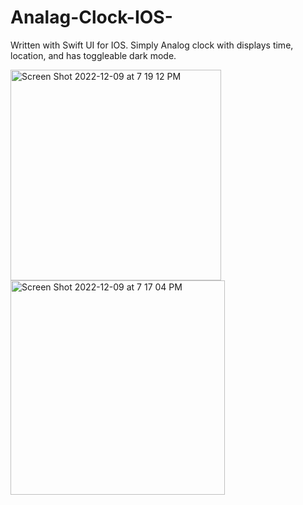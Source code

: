 # Analag-Clock-IOS-
Written with Swift UI for IOS. Simply Analog clock with displays time, location, and has toggleable dark mode. 

<img width="337" alt="Screen Shot 2022-12-09 at 7 19 12 PM" src="https://user-images.githubusercontent.com/89627948/206826736-1a0e8474-1f49-4e94-b12f-2ba7b676a386.png"><img width="343" alt="Screen Shot 2022-12-09 at 7 17 04 PM" src="https://user-images.githubusercontent.com/89627948/206826741-ea4256a2-2ee7-4f2e-8872-521edb4aa48b.png">

